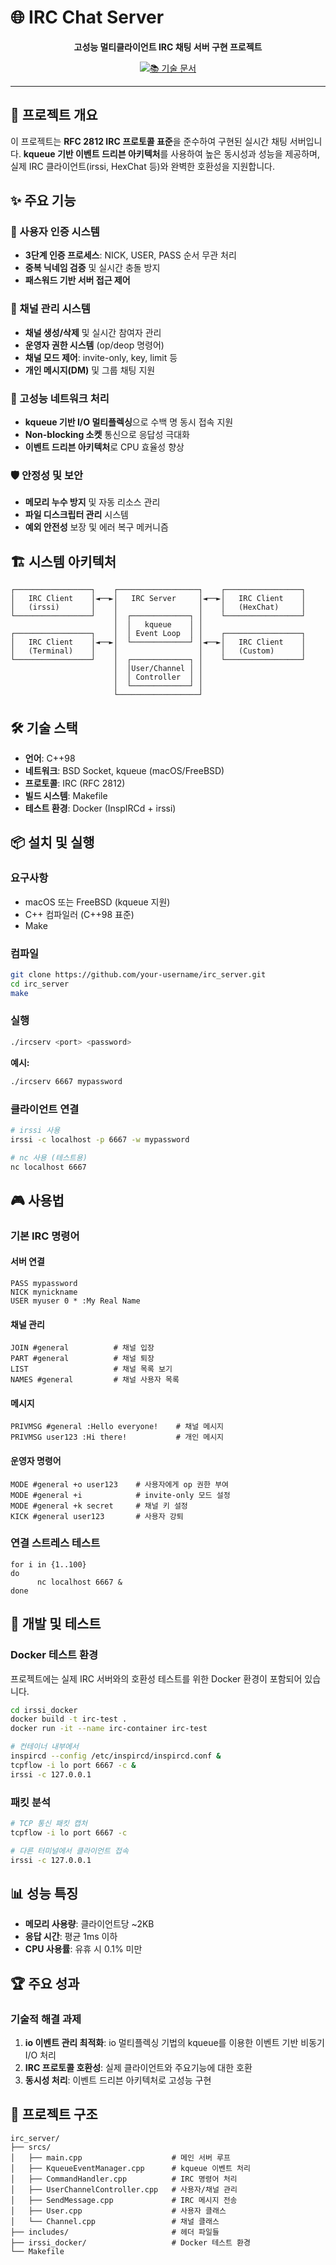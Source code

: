 # 🌐 IRC Chat Server

<div align="center">

**고성능 멀티클라이언트 IRC 채팅 서버 구현 프로젝트**

[![📚 기술 문서](https://img.shields.io/badge/%F0%9F%93%9A-%EA%B8%B0%EC%88%A0%20%EB%AC%B8%EC%84%9C-blue?style=for-the-badge)](https://github.com/irssiServer/irc_server/wiki)

</div>

---

## 📖 프로젝트 개요

이 프로젝트는 **RFC 2812 IRC 프로토콜 표준**을 준수하여 구현된 실시간 채팅 서버입니다. **kqueue 기반 이벤트 드리븐 아키텍처**를 사용하여 높은 동시성과 성능을 제공하며, 실제 IRC 클라이언트(irssi, HexChat 등)와 완벽한 호환성을 지원합니다.

## ✨ 주요 기능

### 🔐 사용자 인증 시스템

- **3단계 인증 프로세스**: NICK, USER, PASS 순서 무관 처리
- **중복 닉네임 검증** 및 실시간 충돌 방지
- **패스워드 기반 서버 접근 제어**

### 💬 채널 관리 시스템

- **채널 생성/삭제** 및 실시간 참여자 관리
- **운영자 권한 시스템** (op/deop 명령어)
- **채널 모드 제어**: invite-only, key, limit 등
- **개인 메시지(DM)** 및 그룹 채팅 지원

### 🚀 고성능 네트워크 처리

- **kqueue 기반 I/O 멀티플렉싱**으로 수백 명 동시 접속 지원
- **Non-blocking 소켓** 통신으로 응답성 극대화
- **이벤트 드리븐 아키텍처**로 CPU 효율성 향상

### 🛡️ 안정성 및 보안

- **메모리 누수 방지** 및 자동 리소스 관리
- **파일 디스크립터 관리** 시스템
- **예외 안전성** 보장 및 에러 복구 메커니즘

## 🏗️ 시스템 아키텍처

```
┌─────────────────┐    ┌──────────────────┐    ┌─────────────────┐
│   IRC Client    │◄──►│   IRC Server     │◄──►│   IRC Client    │
│   (irssi)       │    │                  │    │   (HexChat)     │
└─────────────────┘    │  ┌─────────────┐ │    └─────────────────┘
                       │  │   kqueue    │ │
┌─────────────────┐    │  │ Event Loop  │ │    ┌─────────────────┐
│   IRC Client    │◄──►│  └─────────────┘ │◄──►│   IRC Client    │
│   (Terminal)    │    │                  │    │   (Custom)      │
└─────────────────┘    │  ┌─────────────┐ │    └─────────────────┘
                       │  │User/Channel │ │
                       │  │ Controller  │ │
                       │  └─────────────┘ │
                       └──────────────────┘
```

## 🛠️ 기술 스택

- **언어**: C++98
- **네트워크**: BSD Socket, kqueue (macOS/FreeBSD)
- **프로토콜**: IRC (RFC 2812)
- **빌드 시스템**: Makefile
- **테스트 환경**: Docker (InspIRCd + irssi)

## 📦 설치 및 실행

### 요구사항

- macOS 또는 FreeBSD (kqueue 지원)
- C++ 컴파일러 (C++98 표준)
- Make

### 컴파일

```bash
git clone https://github.com/your-username/irc_server.git
cd irc_server
make
```

### 실행

```bash
./ircserv <port> <password>
```

**예시:**

```bash
./ircserv 6667 mypassword
```

### 클라이언트 연결

```bash
# irssi 사용
irssi -c localhost -p 6667 -w mypassword

# nc 사용 (테스트용)
nc localhost 6667
```

## 🎮 사용법

### 기본 IRC 명령어

#### 서버 연결

```
PASS mypassword
NICK mynickname
USER myuser 0 * :My Real Name
```

#### 채널 관리

```
JOIN #general          # 채널 입장
PART #general          # 채널 퇴장
LIST                   # 채널 목록 보기
NAMES #general         # 채널 사용자 목록
```

#### 메시지

```
PRIVMSG #general :Hello everyone!    # 채널 메시지
PRIVMSG user123 :Hi there!           # 개인 메시지
```

#### 운영자 명령어

```
MODE #general +o user123    # 사용자에게 op 권한 부여
MODE #general +i            # invite-only 모드 설정
MODE #general +k secret     # 채널 키 설정
KICK #general user123       # 사용자 강퇴
```

### 연결 스트레스 테스트

```
for i in {1..100}
do
      nc localhost 6667 &
done
```


## 🔧 개발 및 테스트

### Docker 테스트 환경

프로젝트에는 실제 IRC 서버와의 호환성 테스트를 위한 Docker 환경이 포함되어 있습니다.

```bash
cd irssi_docker
docker build -t irc-test .
docker run -it --name irc-container irc-test

# 컨테이너 내부에서
inspircd --config /etc/inspircd/inspircd.conf &
tcpflow -i lo port 6667 -c &
irssi -c 127.0.0.1
```

### 패킷 분석

```bash
# TCP 통신 패킷 캡처
tcpflow -i lo port 6667 -c

# 다른 터미널에서 클라이언트 접속
irssi -c 127.0.0.1
```

## 📊 성능 특징

- **메모리 사용량**: 클라이언트당 ~2KB
- **응답 시간**: 평균 1ms 이하
- **CPU 사용률**: 유휴 시 0.1% 미만

## 🏆 주요 성과

### 기술적 해결 과제

1. **io 이벤트 관리 최적화**: io 멀티플렉싱 기법의 kqueue를 이용한 이벤트 기반 비동기 I/O 처리
2. **IRC 프로토콜 호환성**: 실제 클라이언트와 주요기능에 대한 호환
3. **동시성 처리**: 이벤트 드리븐 아키텍처로 고성능 구현

## 📁 프로젝트 구조

```
irc_server/
├── srcs/
│   ├── main.cpp                    # 메인 서버 루프
│   ├── KqueueEventManager.cpp      # kqueue 이벤트 처리
│   ├── CommandHandler.cpp          # IRC 명령어 처리
│   ├── UserChannelController.cpp   # 사용자/채널 관리
│   ├── SendMessage.cpp             # IRC 메시지 전송
│   ├── User.cpp                    # 사용자 클래스
│   └── Channel.cpp                 # 채널 클래스
├── includes/                       # 헤더 파일들
├── irssi_docker/                   # Docker 테스트 환경
└── Makefile
```
